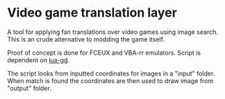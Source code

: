 # Video game translation layer
A tool for applying fan translations over video games using image search. This is an crude alternative to modding the game itself.

Proof of concept is done for FCEUX and VBA-rr emulators. Script is dependent on [lua-gd](https://github.com/ittner/lua-gd).

The script looks from inputted coordinates for images in a "input" folder. When match is found the coordinates are then used to draw image from "output" folder.
